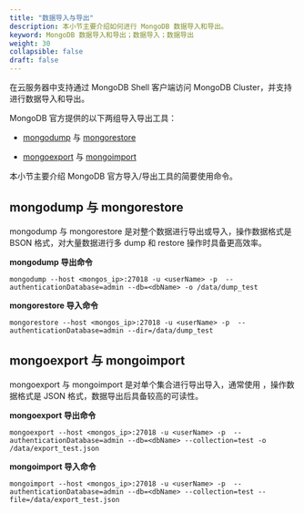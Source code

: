 ```yaml
---
title: "数据导入与导出"
description: 本小节主要介绍如何进行 MongoDB 数据导入和导出。 
keyword: MongoDB 数据导入和导出；数据导入；数据导出
weight: 30
collapsible: false
draft: false
---
```



在云服务器中支持通过 MongoDB Shell 客户端访问 MongoDB Cluster，并支持进行数据导入和导出。

MongoDB 官方提供的以下两组导入导出工具：

- [mongodump](https://docs.mongodb.com/manual/reference/program/mongodump/) 与 [mongorestore](https://docs.mongodb.com/manual/reference/program/mongorestore/) 

- [mongoexport](https://docs.mongodb.com/manual/reference/program/mongoexport/) 与 [mongoimport](https://docs.mongodb.com/manual/reference/program/mongoimport/)

本小节主要介绍 MongoDB 官方导入/导出工具的简要使用命令。

## mongodump 与 mongorestore

mongodump 与 mongorestore 是对整个数据进行导出或导入，操作数据格式是 BSON 格式，对大量数据进行多 dump 和 restore 操作时具备更高效率。

**mongodump 导出命令**
  
```
mongodump --host <mongos_ip>:27018 -u <userName> -p  --authenticationDatabase=admin --db=<dbName> -o /data/dump_test
```

**mongorestore 导入命令**

```
mongorestore --host <mongos_ip>:27018 -u <userName> -p  --authenticationDatabase=admin --dir=/data/dump_test
```

## mongoexport 与 mongoimport

mongoexport 与 mongoimport 是对单个集合进行导出导入，通常使用 ，操作数据格式是 JSON 格式，数据导出后具备较高的可读性。

**mongoexport 导出命令**

```
mongoexport --host <mongos_ip>:27018 -u <userName> -p  --authenticationDatabase=admin --db=<dbName> --collection=test -o /data/export_test.json
```

**mongoimport 导入命令**

```
mongoimport --host <mongos_ip>:27018 -u <userName> -p  --authenticationDatabase=admin --db=<dbName> --collection=test --file=/data/export_test.json
```
